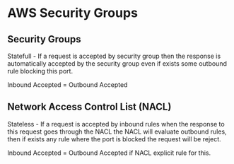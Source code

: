 # AWS Security Groups

## Security Groups

Statefull - If a request is accepted by security group then the response is automatically accepted by the security group even if exists some outbound rule blocking this port.

Inbound Accepted = Outbound Accepted

## Network Access Control List (NACL)

Stateless - If a request is accepted by inbound rules when the response to this request goes through the NACL the NACL will evaluate outbound rules, then if exists any rule where the port is blocked the request will be reject.

Inbound Accepted = Outbound Accepted if NACL explicit rule for this.